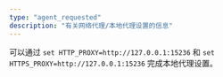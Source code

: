 ```yaml
---
type: "agent_requested"
description: "有关网络代理/本地代理设置的信息"
---
```

可以通过 `set HTTP_PROXY=http://127.0.0.1:15236` 和 `set HTTPS_PROXY=http://127.0.0.1:15236` 完成本地代理设置。